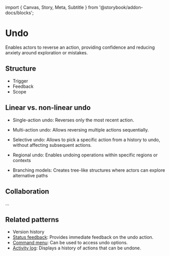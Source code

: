 import { Canvas, Story, Meta, Subtitle } from '@storybook/addon-docs/blocks';

<Meta title="Patterns/Undo" />

# Undo

Enables actors to reverse an action, providing confidence and reducing anxiety around exploration or mistakes.

## Structure

- Trigger
- Feedback
- Scope

## Linear vs. non-linear undo

- Single-action undo: Reverses only the most recent action.
- Multi-action undo: Allows reversing multiple actions sequentially.

- Selective undo: Allows to pick a specific action from a history to undo, without affecting subsequent actions.
- Regional undo: Enables undoing operations within specific regions or contexts
- Branching models: Creates tree-like structures where actors can explore alternative paths

## Collaboration

...


## Related patterns

- Version history
- [Status feedback](../?path=/docs/patterns-status-feedback--docs): Provides immediate feedback on the undo action.
- [Command menu](../?path=/docs/patterns-command-menu--docs): Can be used to access undo options.
- [Activity log](../?path=/docs/patterns-activity-log--docs): Displays a history of actions that can be undone.
